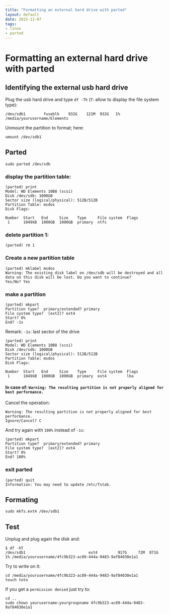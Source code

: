 ```yaml
---
title: "Formatting an external hard drive with parted"
layout: default
date: 2015-11-07
tags:
- linux
- parted
---
```


# Formatting an external hard drive with parted

## Identifying the external usb hard drive

Plug the usb hard drive and type `df -Th` (`T`: allow to display the file system type):

    /dev/sdb1        fuseblk    932G    121M  932G   1% /media/yourusername/Elements

Unmount the partition to format; here:

    umount /dev/sdb1

## Parted

    sudo parted /dev/sdb

### display the partition table:

    (parted) print
    Model: WD Elements 10B8 (scsi)
    Disk /dev/sdb: 1000GB
    Sector size (logical/physical): 512B/512B
    Partition Table: msdos
    Disk Flags: 

    Number  Start   End     Size    Type     File system  Flags
     1      1049kB  1000GB  1000GB  primary  ntfs

### delete partition 1:

    (parted) rm 1

### Create a new partition table

    (parted) mklabel msdos
    Warning: The existing disk label on /dev/sdb will be destroyed and all data on this disk will be lost. Do you want to continue?
    Yes/No? Yes

### make a partition

    (parted) mkpart
    Partition type?  primary/extended? primary
    File system type?  [ext2]? ext4
    Start? 0%
    End? -1s

Remark: `-1s`: last sector of the drive

    (parted) print
    Model: WD Elements 10B8 (scsi)
    Disk /dev/sdb: 1000GB
    Sector size (logical/physical): 512B/512B
    Partition Table: msdos
    Disk Flags:

    Number  Start   End     Size    Type     File system  Flags
     1      1049kB  1000GB  1000GB  primary  ext4         lba


#### In case of: `Warning: The resulting partition is not properly aligned for best performance.`

Cancel the operation:

    Warning: The resulting partition is not properly aligned for best performance.
    Ignore/Cancel? C

And try again with `100%` instead of `-1s`:

    (parted) mkpart
    Partition type?  primary/extended? primary
    File system type?  [ext2]? ext4
    Start? 0%
    End? 100%

### exit parted

    (parted) quit
    Information: You may need to update /etc/fstab.

## Formating

    sudo mkfs.ext4 /dev/sdb1

## Test

Unplug and plug again the disk and:

    $ df -hT
    /dev/sdb1                            ext4         917G     72M  871G   1% /media/yourusername/4fc9b323-ac89-444a-9483-9af84030e1a1

Try to write on it:

    cd /media/yourusername/4fc9b323-ac89-444a-9483-9af84030e1a1
    touch toto

If you get a `permission denied` just try to:

    cd ..
    sudo chown yourusername:yourgroupname 4fc9b323-ac89-444a-9483-9af84030e1a1

